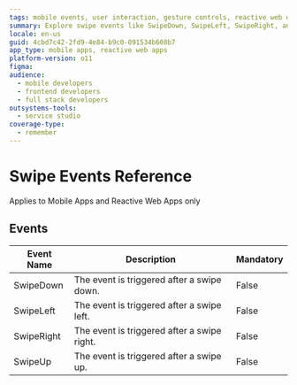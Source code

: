 ```yaml
---
tags: mobile events, user interaction, gesture controls, reactive web development, frontend event handling
summary: Explore swipe events like SwipeDown, SwipeLeft, SwipeRight, and SwipeUp in OutSystems 11 (O11) for Mobile and Reactive Web Apps.
locale: en-us
guid: 4cbd7c42-2fd9-4e84-b9c0-091534b608b7
app_type: mobile apps, reactive web apps
platform-version: o11
figma:
audience:
  - mobile developers
  - frontend developers
  - full stack developers
outsystems-tools:
  - service studio
coverage-type:
  - remember
---
```


# Swipe Events Reference

<div class="info" markdown="1">

Applies to Mobile Apps and Reactive Web Apps only

</div>

## Events

| **Event Name** |  **Description** |  **Mandatory** |
| ---|---|--- |
| SwipeDown  |  The event is triggered after a swipe down.  |  False |
| SwipeLeft  |  The event is triggered after a swipe left.  |  False |
| SwipeRight  |  The event is triggered after a swipe right.  |  False |
| SwipeUp  |  The event is triggered after a swipe up.  |  False |
